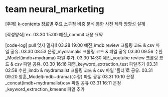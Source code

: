 # team neural_marketing
[주제] k-contents 장르별 주요 소구점 비중 분석 통한 사전 제작 방향성 설계

[작성양식]
ex. 03.30 15:00 예진_commit 내용 요약

[code-log] pull 잊지 말자!!
03.28 19:00 예진_imdb review 크롤링 코드 & csv 파일 공유.
03.30 08:53 은정_mydramalis 크롤링 코드 & 파일 공유
03.30 09:56 수찬_Model(imdb+mydrama) 파일 추가.
03.30 14:30 예진_youtube review 크롤링 코드 & csv 파일 공유.
03.30 16:16 재영_keyword_extraction_test 파일추가
03.31 02:58 수찬_imdb & mydramalist 크롤링 코드 & csv 파일 '폴더'로 공유.
03.31 09:20 창훈_Model(imdb+drama)(수정) 파일 공유
03.31 10:10 은정_concat(imdb+mydramalist)csv 파일 공유
03.31 16:11 은정_keyword_extraction_kmeans 파일 추가